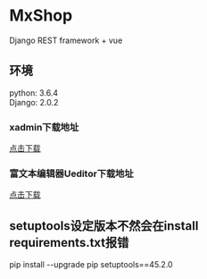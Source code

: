# MxShop
Django REST framework + vue<br />

## 环境
python: 3.6.4<br /> 
Django: 2.0.2
### xadmin下载地址
[点击下载](https://github.com/sshwsfc/xadmin/tree/django2)<br /> 
### 富文本编辑器Ueditor下载地址
[点击下载](https://github.com/twz915/DjangoUeditor3/)<br /> 
## setuptools设定版本不然会在install requirements.txt报错
pip install --upgrade pip setuptools==45.2.0




